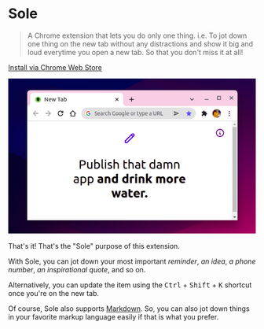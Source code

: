 Sole
===

> A Chrome extension that lets you do only one thing. i.e. To jot down one thing on the new tab without any distractions and show it big and loud everytime you open a new tab. So that you don't miss it at all!

[Install via Chrome Web Store](https://chrome.google.com/webstore/detail/sole/khjjimnnahfgccomaamgpihlkcjbnojo)

![](/assets/screenshot-2.png)

That's it! That's the "Sole" purpose of this extension.

With Sole, you can jot down your most important *reminder*, *an idea*, *a phone number*, *an inspirational quote*, and so on.

Alternatively, you can update the item using the <kbd>Ctrl</kbd> + <kbd>Shift</kbd> + <kbd>K</kbd> shortcut once you're on the new tab.

Of course, Sole also supports [Markdown](https://daringfireball.net/projects/markdown/). So, you can also jot down things in your favorite markup language easily if that is what you prefer.